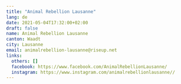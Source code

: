 ```yaml
---
title: "Animal Rebellion Lausanne"
lang: de
date: 2021-05-04T17:32:00+02:00
draft: false
name: Animal Rebellion Lausanne
canton: Waadt
city: Lausanne
email: animalrebellion-lausanne@riseup.net
links:
  others: []
  facebook: https://www.facebook.com/AnimalRebellionLausanne/
  instagram: https://www.instagram.com/animalrebellionlausanne//
---
```


